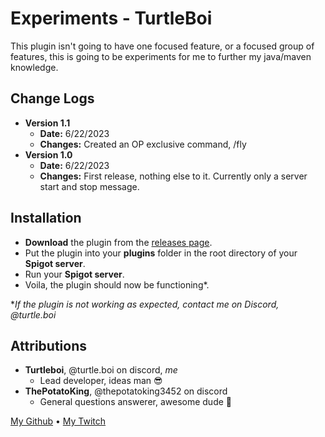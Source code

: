 # Experiments - TurtleBoi
This plugin isn't going to have one focused feature, or a focused group of features, this is going to be experiments for me to further my java/maven knowledge.

## Change Logs
- **Version 1.1**
  - **Date:** 6/22/2023
  - **Changes:** Created an OP exclusive command, /fly
- **Version 1.0**
    - **Date:** 6/22/2023
    - **Changes:** First release, nothing else to it. Currently only a server start and stop message.

## Installation
- **Download** the plugin from the [releases page](https://github.com/Turtle-Boi/Minecraft-Plugins/releases).
- Put the plugin into your **plugins** folder in the root directory of your **Spigot server**.
- Run your **Spigot server**.
- Voila, the plugin should now be functioning\*.

**If the plugin is not working as expected, contact me on Discord, @turtle.boi*

## Attributions
- **Turtleboi**, @turtle.boi on discord, *me*
    - Lead developer, ideas man 😎
- **ThePotatoKing**, @thepotatoking3452 on discord
    - General questions answerer, awesome dude 💯


[My Github](https://github.com/Turtle-Boi) • [My Twitch](https://twitch.tv/turtleboi2480) 